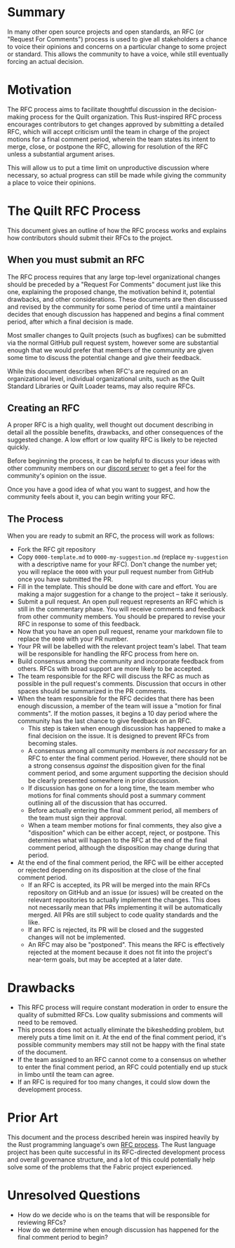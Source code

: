 # Summary
In many other open source projects and open standards, an RFC (or "Request For Comments") process is used to give all stakeholders a chance to voice their opinions and concerns on a particular change to some project or standard. This allows the community to have a voice, while still eventually forcing an actual decision.

# Motivation
The RFC process aims to facilitate thoughtful discussion in the decision-making process for the Quilt organization. This Rust-inspired RFC process encourages contributors to get changes approved by submitting a detailed RFC, which will accept criticism until the team in charge of the project motions for a final comment period, wherein the team states its intent to merge, close, or postpone the RFC, allowing for resolution of the RFC unless a substantial argument arises.

This will allow us to put a time limit on unproductive discussion where necessary, so actual progress can still be made while giving the community a place to voice their opinions.

# The Quilt RFC Process
This document gives an outline of how the RFC process works and explains how contributors should submit their RFCs to the project. 

## When you must submit an RFC
The RFC process requires that any large top-level organizational changes should be preceded by a "Request For Comments" document just like this one, explaining the proposed change, the motivation behind it, potential drawbacks, and other considerations. These documents are then discussed and revised by the community for some period of time until a maintainer decides that enough discussion has happened and begins a final comment period, after which a final decision is made.

Most smaller changes to Quilt projects (such as bugfixes) can be submitted via the normal GitHub pull request system, however some are substantial enough that we would prefer that members of the community are given some time to discuss the potential change and give their feedback.

While this document describes when RFC's are required on an organizational level, individual organizational units, such as the Quilt Standard Libraries or Quilt Loader teams, may also require RFCs.

## Creating an RFC
A proper RFC is a high quality, well thought out document describing in detail all the possible benefits, drawbacks, and other consequences of the suggested change. A low effort or low quality RFC is likely to be rejected quickly.

Before beginning the process, it can be helpful to discuss your ideas with other community members on our [discord server](https://discord.quiltmc.org/) to get a feel for the community's opinion on the issue.

Once you have a good idea of what you want to suggest, and how the community feels about it, you can begin writing your RFC.

## The Process
When you are ready to submit an RFC, the process will work as follows:
- Fork the RFC git repository
- Copy `0000-template.md` to `0000-my-suggestion.md` (replace `my-suggestion`
  with a descriptive name for your RFC). Don't change the number yet; you will
  replace the `0000` with your pull request number from GitHub once you have
  submitted the PR.
- Fill in the template. This should be done with care and effort. You are
  making a major suggestion for a change to the project &ndash; take it
  seriously.
- Submit a pull request. An open pull request represents an RFC which is still
  in the commentary phase. You will receive comments and feedback from other
  community members. You should be prepared to revise your RFC in response to
  some of this feedback.
- Now that you have an open pull request, rename your markdown file to replace
  the `0000` with your PR number.
- Your PR will be labelled with the relevant project team's label. That team
  will be responsible for handling the RFC process from here on.
- Build consensus among the community and incorporate feedback from others.
  RFCs with broad support are more likely to be accepted.
- The team responsible for the RFC will discuss the RFC as much as possible in
  the pull request's comments. Discussion that occurs in other spaces should be
  summarized in the PR comments.
- When the team responsible for the RFC decides that there has been enough discussion, a member of the team will issue a "motion for final comments". If the motion passes, it begins a 10 day period where the community has the last chance to give feedback on an RFC.
  + This step is taken when enough discussion has happened to make a final decision on the issue. It is designed to prevent RFCs from becoming stales.
  + A consensus among all community members *is not necessary* for an RFC to
    enter the final comment period. However, there should not be a strong
    consensus *against* the disposition given for the final comment period, and
    some argument supporting the decision should be clearly presented somewhere
    in prior discussion.
  + If discussion has gone on for a long time, the team member who motions for
    final comments should post a summary comment outlining all of the
    discussion that has occurred.
  + Before actually entering the final comment period, all members of the team
    must sign their approval.
  + When a team member motions for final comments, they also give a
    "disposition" which can be either accept, reject, or postpone. This
    determines what will happen to the RFC at the end of the final comment
    period, although the disposition may change during that period.
- At the end of the final comment period, the RFC will be either accepted or
  rejected depending on its disposition at the close of the final comment
  period.
    + If an RFC is accepted, its PR will be merged into the main RFCs
      repository on GitHub and an issue (or issues) will be created on the
      relevant repositories to actually implement the changes. This does not
      necessarily mean that PRs implementing it will be automatically merged.
      All PRs are still subject to code quality standards and the like.
    + If an RFC is rejected, its PR will be closed and the suggested changes
      will not be implemented.
    + An RFC may also be "postponed". This means the RFC is effectively
      rejected at the moment because it does not fit into the project's
      near-term goals, but may be accepted at a later date.

# Drawbacks
- This RFC process will require constant moderation in order to ensure the
  quality of submitted RFCs. Low quality submissions and comments will need to
  be removed.
- This process does not actually eliminate the bikeshedding problem, but merely
  puts a time limit on it. At the end of the final comment period, it's
  possible community members may still not be happy with the final state of the
  document.
- If the team assigned to an RFC cannot come to a consensus on whether to enter
  the final comment period, an RFC could potentially end up stuck in limbo
  until the team can agree.
- If an RFC is required for too many changes, it could slow down the
  development process.

# Prior Art
This document and the process described herein was inspired heavily by the Rust programming language's own [RFC process](https://github.com/rust-lang/rfcs). The Rust language project has been quite successful in its RFC-directed development process and overall governance structure, and a lot of this could potentially help solve some of the problems that the Fabric project experienced.


# Unresolved Questions
- How do we decide who is on the teams that will be responsible for reviewing
  RFCs?
- How do we determine when enough discussion has happened for the final comment
  period to begin?
